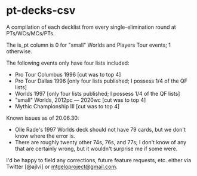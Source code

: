# pt-decks-csv
A compilation of each decklist from every single-elimination round at PTs/WCs/MCs/PTs.

The is_pt column is 0 for "small" Worlds and Players Tour events; 1 otherwise.

The following events only have four lists included:<ul>
<li>Pro Tour Columbus 1996 [cut was to top 4]
<li>Pro Tour Dallas 1996 [only four lists published; I possess 1/4 of the QF lists]
<li>Worlds 1997 [only four lists published; I possess 1/4 of the QF lists]
<li>"small" Worlds, 2012pc &mdash; 2020wc [cut was to top 4]
<li>Mythic Championship III [cut was to top 4]
 </ul>
 
Known issues as of 20.06.30:
<ul><li>Olle Rade's 1997 Worlds deck should not have 79 cards, but we don't know where the error is.
<li>There are roughly twenty other 74s, 76s, and 77s; I don't know of any that are certainly wrong, but it wouldn't surprise me if some were.
</ul>

I'd be happy to field any corrections, future feature requests, etc. either via Twitter [@ajlvi] or mtgeloproject@gmail.com.
